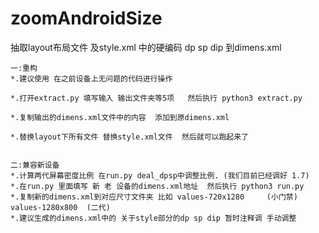 # zoomAndroidSize
抽取layout布局文件 及style.xml 中的硬编码 dp sp dip 到dimens.xml



    一:重构
    *.建议使用 在之前设备上无问题的代码进行操作
    
    *.打开extract.py 填写输入 输出文件夹等5项   然后执行 python3 extract.py
    
    *.复制输出的dimens.xml文件中的内容  添加到原dimens.xml
    
    *.替换layout下所有文件 替换style.xml文件  然后就可以跑起来了
    
    
    二:兼容新设备
    *.计算两代屏幕密度比例 在run.py deal_dpsp中调整比例. (我们目前已经调好 1.7)
    *.在run.py 里面填写 新 老 设备的dimens.xml地址  然后执行 python3 run.py
    *.复制新的dimens.xml到对应尺寸文件夹 比如 values-720x1280     (小门禁)   values-1280x800  (二代)
    *.建议生成的dimens.xml中的 关于style部分的dp sp dip 暂时注释调 手动调整
    
    
   

